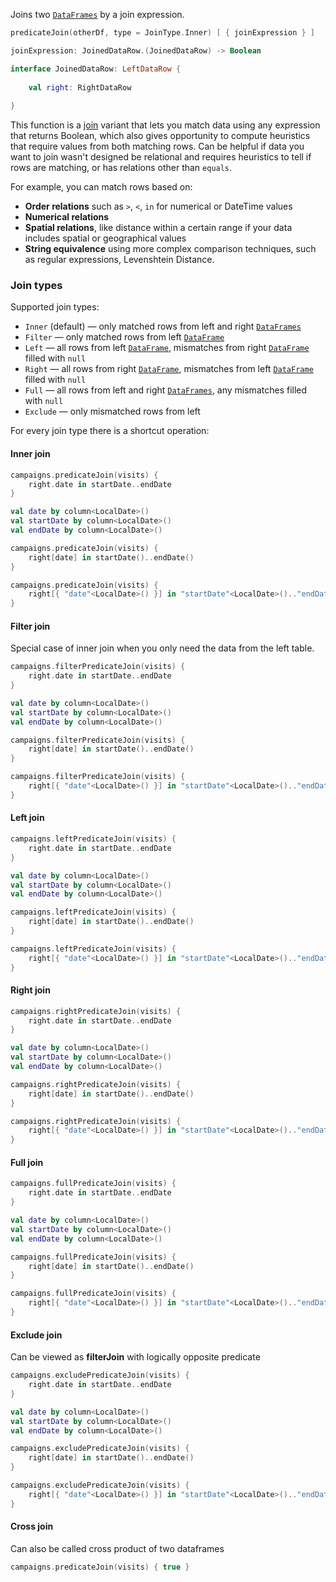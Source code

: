 [//]: # (title: predicateJoin)

<!---IMPORT org.jetbrains.kotlinx.dataframe.samples.api.Join-->

Joins two [`DataFrames`](DataFrame.md) by a join expression. 

```kotlin
predicateJoin(otherDf, type = JoinType.Inner) [ { joinExpression } ]

joinExpression: JoinedDataRow.(JoinedDataRow) -> Boolean

interface JoinedDataRow: LeftDataRow {
    
    val right: RightDataRow
    
}
```

This function is a [join](join.md) variant that lets you match data using any expression that returns Boolean, 
which also gives opportunity to compute heuristics that require values from both matching rows.
Can be helpful if data you want to join wasn't designed be relational and requires heuristics to tell if rows are matching,
or has relations other than `equals`.

For example, you can match rows based on:
* **Order relations** such as `>`, `<`, `in` for numerical or DateTime values
* **Numerical relations**
* **Spatial relations**, like distance within a certain range if your data includes spatial or geographical values
* **String equivalence** using more complex comparison techniques, such as regular expressions, Levenshtein Distance.

### Join types

Supported join types:
* `Inner` (default) — only matched rows from left and right [`DataFrames`](DataFrame.md)
* `Filter` — only matched rows from left [`DataFrame`](DataFrame.md)
* `Left` — all rows from left [`DataFrame`](DataFrame.md), mismatches from right [`DataFrame`](DataFrame.md) filled with `null`
* `Right` — all rows from right [`DataFrame`](DataFrame.md), mismatches from left [`DataFrame`](DataFrame.md) filled with `null`
* `Full` — all rows from left and right [`DataFrames`](DataFrame.md), any mismatches filled with `null`
* `Exclude` — only mismatched rows from left

For every join type there is a shortcut operation:

#### Inner join

<!---FUN predicateJoin-->
<tabs>
<tab title="Properties">

```kotlin
campaigns.predicateJoin(visits) {
    right.date in startDate..endDate
}
```

</tab>
<tab title="Accessors">

```kotlin
val date by column<LocalDate>()
val startDate by column<LocalDate>()
val endDate by column<LocalDate>()

campaigns.predicateJoin(visits) {
    right[date] in startDate()..endDate()
}
```

</tab>
<tab title="Strings">

```kotlin
campaigns.predicateJoin(visits) {
    right[{ "date"<LocalDate>() }] in "startDate"<LocalDate>().."endDate"<LocalDate>()
}
```

</tab></tabs>
<dataFrame src="org.jetbrains.kotlinx.dataframe.samples.api.Join.predicateJoin.html"/>
<!---END-->

#### Filter join

Special case of inner join when you only need the data from the left table.

<!---FUN filterPredicateJoin-->
<tabs>
<tab title="Properties">

```kotlin
campaigns.filterPredicateJoin(visits) {
    right.date in startDate..endDate
}
```

</tab>
<tab title="Accessors">

```kotlin
val date by column<LocalDate>()
val startDate by column<LocalDate>()
val endDate by column<LocalDate>()

campaigns.filterPredicateJoin(visits) {
    right[date] in startDate()..endDate()
}
```

</tab>
<tab title="Strings">

```kotlin
campaigns.filterPredicateJoin(visits) {
    right[{ "date"<LocalDate>() }] in "startDate"<LocalDate>().."endDate"<LocalDate>()
}
```

</tab></tabs>
<dataFrame src="org.jetbrains.kotlinx.dataframe.samples.api.Join.filterPredicateJoin.html"/>
<!---END-->

#### Left join

<!---FUN leftPredicateJoin-->
<tabs>
<tab title="Properties">

```kotlin
campaigns.leftPredicateJoin(visits) {
    right.date in startDate..endDate
}
```

</tab>
<tab title="Accessors">

```kotlin
val date by column<LocalDate>()
val startDate by column<LocalDate>()
val endDate by column<LocalDate>()

campaigns.leftPredicateJoin(visits) {
    right[date] in startDate()..endDate()
}
```

</tab>
<tab title="Strings">

```kotlin
campaigns.leftPredicateJoin(visits) {
    right[{ "date"<LocalDate>() }] in "startDate"<LocalDate>().."endDate"<LocalDate>()
}
```

</tab></tabs>
<dataFrame src="org.jetbrains.kotlinx.dataframe.samples.api.Join.leftPredicateJoin.html"/>
<!---END-->

#### Right join

<!---FUN rightPredicateJoin-->
<tabs>
<tab title="Properties">

```kotlin
campaigns.rightPredicateJoin(visits) {
    right.date in startDate..endDate
}
```

</tab>
<tab title="Accessors">

```kotlin
val date by column<LocalDate>()
val startDate by column<LocalDate>()
val endDate by column<LocalDate>()

campaigns.rightPredicateJoin(visits) {
    right[date] in startDate()..endDate()
}
```

</tab>
<tab title="Strings">

```kotlin
campaigns.rightPredicateJoin(visits) {
    right[{ "date"<LocalDate>() }] in "startDate"<LocalDate>().."endDate"<LocalDate>()
}
```

</tab></tabs>
<dataFrame src="org.jetbrains.kotlinx.dataframe.samples.api.Join.rightPredicateJoin.html"/>
<!---END-->

#### Full join

<!---FUN fullPredicateJoin-->
<tabs>
<tab title="Properties">

```kotlin
campaigns.fullPredicateJoin(visits) {
    right.date in startDate..endDate
}
```

</tab>
<tab title="Accessors">

```kotlin
val date by column<LocalDate>()
val startDate by column<LocalDate>()
val endDate by column<LocalDate>()

campaigns.fullPredicateJoin(visits) {
    right[date] in startDate()..endDate()
}
```

</tab>
<tab title="Strings">

```kotlin
campaigns.fullPredicateJoin(visits) {
    right[{ "date"<LocalDate>() }] in "startDate"<LocalDate>().."endDate"<LocalDate>()
}
```

</tab></tabs>
<dataFrame src="org.jetbrains.kotlinx.dataframe.samples.api.Join.fullPredicateJoin.html"/>
<!---END-->

#### Exclude join

Can be viewed as **filterJoin** with logically opposite predicate 

<!---FUN excludePredicateJoin-->
<tabs>
<tab title="Properties">

```kotlin
campaigns.excludePredicateJoin(visits) {
    right.date in startDate..endDate
}
```

</tab>
<tab title="Accessors">

```kotlin
val date by column<LocalDate>()
val startDate by column<LocalDate>()
val endDate by column<LocalDate>()

campaigns.excludePredicateJoin(visits) {
    right[date] in startDate()..endDate()
}
```

</tab>
<tab title="Strings">

```kotlin
campaigns.excludePredicateJoin(visits) {
    right[{ "date"<LocalDate>() }] in "startDate"<LocalDate>().."endDate"<LocalDate>()
}
```

</tab></tabs>
<dataFrame src="org.jetbrains.kotlinx.dataframe.samples.api.Join.excludePredicateJoin.html"/>
<!---END-->

#### Cross join

Can also be called cross product of two dataframes

<!---FUN crossProduct-->

```kotlin
campaigns.predicateJoin(visits) { true }
```

<dataFrame src="org.jetbrains.kotlinx.dataframe.samples.api.Join.crossProduct.html"/>
<!---END-->

